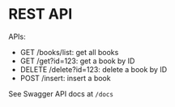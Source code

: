 # REST API

APIs:
 - GET /books/list: get all books
 - GET /get?id=123: get a book by ID
 - DELETE /delete?id=123: delete a book by ID
 - POST /insert: insert a book 

See Swagger API docs at `/docs`